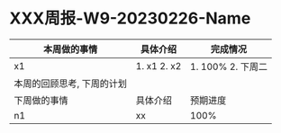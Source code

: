 # XXX周报-W9-20230226-Name
| 本周做的事情               | 具体介绍    | 完成情况          |
| -------------------------- | ----------- | ----------------- |
| x1                         | 1. x1 2. x2 | 1. 100% 2. 下周二 |
| 本周的回顾思考, 下周的计划 |
| 下周做的事情               | 具体介绍    | 预期进度          |
| n1                         | xx          | 100%              |
